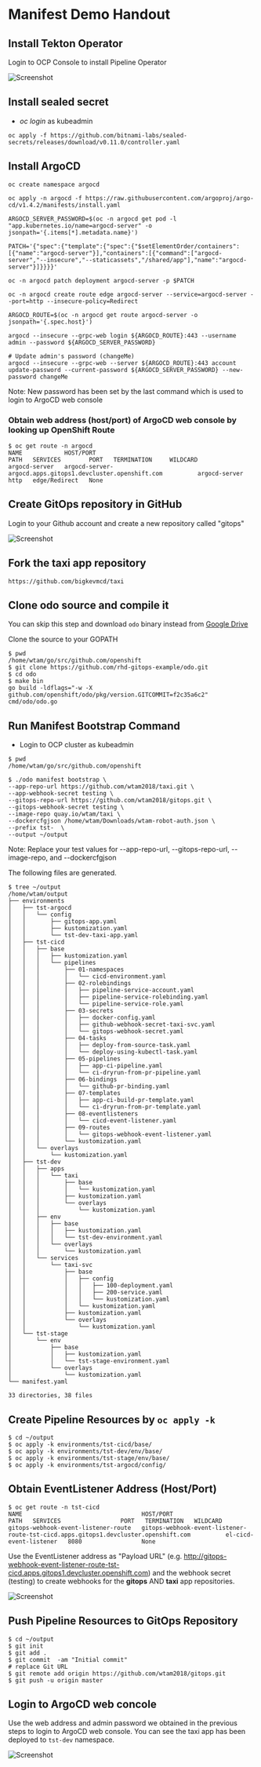 # Manifest Demo Handout

## Install Tekton Operator

Login to OCP Console to install Pipeline Operator

 ![Screenshot](img/install-pipeline.png)

## Install sealed secret

* _oc login_ as kubeadmin

```shell
oc apply -f https://github.com/bitnami-labs/sealed-secrets/releases/download/v0.11.0/controller.yaml
```

## Install ArgoCD

```shell
oc create namespace argocd

oc apply -n argocd -f https://raw.githubusercontent.com/argoproj/argo-cd/v1.4.2/manifests/install.yaml

ARGOCD_SERVER_PASSWORD=$(oc -n argocd get pod -l "app.kubernetes.io/name=argocd-server" -o jsonpath='{.items[*].metadata.name}')

PATCH='{"spec":{"template":{"spec":{"$setElementOrder/containers":[{"name":"argocd-server"}],"containers":[{"command":["argocd-server","--insecure","--staticassets","/shared/app"],"name":"argocd-server"}]}}}}'

oc -n argocd patch deployment argocd-server -p $PATCH

oc -n argocd create route edge argocd-server --service=argocd-server --port=http --insecure-policy=Redirect

ARGOCD_ROUTE=$(oc -n argocd get route argocd-server -o jsonpath='{.spec.host}')

argocd --insecure --grpc-web login ${ARGOCD_ROUTE}:443 --username admin --password ${ARGOCD_SERVER_PASSWORD}

# Update admin's password (changeMe)
argocd --insecure --grpc-web --server ${ARGOCD_ROUTE}:443 account update-password --current-password ${ARGOCD_SERVER_PASSWORD} --new-password changeMe
```
Note: New password has been set by the last command which is used to login to ArgoCD web console

### Obtain web address (host/port) of ArgoCD web console by looking up OpenShift Route

```shell
$ oc get route -n argocd
NAME            HOST/PORT                                                    PATH   SERVICES        PORT   TERMINATION     WILDCARD
argocd-server   argocd-server-argocd.apps.gitops1.devcluster.openshift.com          argocd-server   http   edge/Redirect   None
```

## Create GitOps repository in GitHub

Login to your Github account and create a new repository called "gitops"

 ![Screenshot](img/create-gitops-repo.png)

## Fork the taxi app repository

```shell
https://github.com/bigkevmcd/taxi
```

## Clone odo source and compile it

You can skip this step and download `odo` binary instead from [Google Drive](https://drive.google.com/drive/u/0/folders/1gUT2LF7YFxE6XPMX7ikr8mGVVVR6v8-p)

Clone the source to your GOPATH

```shell
$ pwd
/home/wtam/go/src/github.com/openshift
$ git clone https://github.com/rhd-gitops-example/odo.git
$ cd odo
$ make bin
go build -ldflags="-w -X github.com/openshift/odo/pkg/version.GITCOMMIT=f2c35a6c2" cmd/odo/odo.go
```
## Run Manifest Bootstrap Command

* Login to OCP cluster as kubeadmin

```shell
$ pwd
/home/wtam/go/src/github.com/openshift

$ ./odo manifest bootstrap \
--app-repo-url https://github.com/wtam2018/taxi.git \
--app-webhook-secret testing \
--gitops-repo-url https://github.com/wtam2018/gitops.git \
--gitops-webhook-secret testing \
--image-repo quay.io/wtam/taxi \
--dockercfgjson /home/wtam/Downloads/wtam-robot-auth.json \
--prefix tst-  \
--output ~/output
```

Note: Replace your test values for --app-repo-url, --gitops-repo-url, --image-repo, and --dockercfgjson

The following files are generated.
```shell
$ tree ~/output
/home/wtam/output
├── environments
│   ├── tst-argocd
│   │   └── config
│   │       ├── gitops-app.yaml
│   │       ├── kustomization.yaml
│   │       └── tst-dev-taxi-app.yaml
│   ├── tst-cicd
│   │   ├── base
│   │   │   ├── kustomization.yaml
│   │   │   └── pipelines
│   │   │       ├── 01-namespaces
│   │   │       │   └── cicd-environment.yaml
│   │   │       ├── 02-rolebindings
│   │   │       │   ├── pipeline-service-account.yaml
│   │   │       │   ├── pipeline-service-rolebinding.yaml
│   │   │       │   └── pipeline-service-role.yaml
│   │   │       ├── 03-secrets
│   │   │       │   ├── docker-config.yaml
│   │   │       │   ├── github-webhook-secret-taxi-svc.yaml
│   │   │       │   └── gitops-webhook-secret.yaml
│   │   │       ├── 04-tasks
│   │   │       │   ├── deploy-from-source-task.yaml
│   │   │       │   └── deploy-using-kubectl-task.yaml
│   │   │       ├── 05-pipelines
│   │   │       │   ├── app-ci-pipeline.yaml
│   │   │       │   └── ci-dryrun-from-pr-pipeline.yaml
│   │   │       ├── 06-bindings
│   │   │       │   └── github-pr-binding.yaml
│   │   │       ├── 07-templates
│   │   │       │   ├── app-ci-build-pr-template.yaml
│   │   │       │   └── ci-dryrun-from-pr-template.yaml
│   │   │       ├── 08-eventlisteners
│   │   │       │   └── cicd-event-listener.yaml
│   │   │       ├── 09-routes
│   │   │       │   └── gitops-webhook-event-listener.yaml
│   │   │       └── kustomization.yaml
│   │   └── overlays
│   │       └── kustomization.yaml
│   ├── tst-dev
│   │   ├── apps
│   │   │   └── taxi
│   │   │       ├── base
│   │   │       │   └── kustomization.yaml
│   │   │       ├── kustomization.yaml
│   │   │       └── overlays
│   │   │           └── kustomization.yaml
│   │   ├── env
│   │   │   ├── base
│   │   │   │   ├── kustomization.yaml
│   │   │   │   └── tst-dev-environment.yaml
│   │   │   └── overlays
│   │   │       └── kustomization.yaml
│   │   └── services
│   │       └── taxi-svc
│   │           ├── base
│   │           │   ├── config
│   │           │   │   ├── 100-deployment.yaml
│   │           │   │   ├── 200-service.yaml
│   │           │   │   └── kustomization.yaml
│   │           │   └── kustomization.yaml
│   │           ├── kustomization.yaml
│   │           └── overlays
│   │               └── kustomization.yaml
│   └── tst-stage
│       └── env
│           ├── base
│           │   ├── kustomization.yaml
│           │   └── tst-stage-environment.yaml
│           └── overlays
│               └── kustomization.yaml
└── manifest.yaml

33 directories, 38 files
```

## Create Pipeline Resources by `oc apply -k`

```shell
$ cd ~/output
$ oc apply -k environments/tst-cicd/base/
$ oc apply -k environments/tst-dev/env/base/
$ oc apply -k environments/tst-stage/env/base/
$ oc apply -k environments/tst-argocd/config/
```

## Obtain EventListener Address (Host/Port)

```shell
$ oc get route -n tst-cicd
NAME                                  HOST/PORT                                                                            PATH   SERVICES                 PORT   TERMINATION   WILDCARD
gitops-webhook-event-listener-route   gitops-webhook-event-listener-route-tst-cicd.apps.gitops1.devcluster.openshift.com          el-cicd-event-listener   8080                 None
```

Use the EventListener address as "Payload URL" (e.g. http://gitops-webhook-event-listener-route-tst-cicd.apps.gitops1.devcluster.openshift.com) and the webhook secret (testing) to create webhooks for the **gitops** AND **taxi** app repositories.

 ![Screenshot](img/add-webhook.png)


## Push Pipeline Resources to GitOps Repository

```shell
$ cd ~/output
$ git init
$ git add .
$ git commit  -am "Initial commit"
# replace Git URL
$ git remote add origin https://github.com/wtam2018/gitops.git
$ git push -u origin master
```
## Login to ArgoCD web concole 

Use the web address and admin password we obtained in the previous steps to login to ArgoCD web console.  You can see the taxi app has been deployed to `tst-dev` namespace.

 ![Screenshot](img/argocd-console.png)
